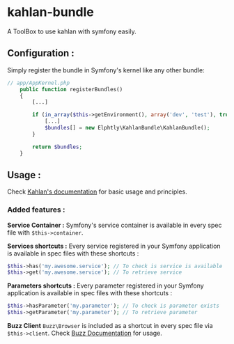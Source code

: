 # kahlan-bundle
A ToolBox to use kahlan with symfony easily.

## Configuration :
Simply register the bundle in Symfony's kernel like any other bundle:
```php
// app/AppKernel.php
    public function registerBundles()
    {
        [...]

        if (in_array($this->getEnvironment(), array('dev', 'test'), true)) {
            [...]
            $bundles[] = new Elphtly\KahlanBundle\KahlanBundle();
        }

        return $bundles;
    }
```

## Usage :
Check [Kahlan's documentation](https://kahlan.github.io/docs/) for basic usage and principles.

### Added features :
**Service Container :**
Symfony's service container is available in every spec file with `$this->container`.

**Services shortcuts :**
Every service registered in your Symfony application is available in spec files with these shortcuts :
```php
$this->has('my.awesome.service'); // To check is service is available
$this->get('my.awesome.service'); // To retrieve service
```

**Parameters shortcuts :**
Every parameter registered in your Symfony application is available in spec files with these shortcuts :
```php
$this->hasParameter('my.parameter'); // To check is parameter exists
$this->getParameter('my.parameter'); // To retrieve parameter
```

**Buzz Client**
`Buzz\Browser` is included as a shortcut in every spec file via `$this->client`.
Check [Buzz Documentation](https://github.com/kriswallsmith/Buzz) for usage.